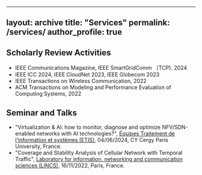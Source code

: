 
---
layout: archive
title: "Services"
permalink: /services/
author_profile: true
---




## Scholarly Review Activities
- IEEE Communications Magazine, IEEE SmartGridComm （TCP), 2024
- IEEE ICC 2024, IEEE CloudNet 2023, IEEE Globecom 2023
- IEEE Transactions on Wireless Communication, 2022
- ACM Transactions on Modeling and Performance Evaluation of Computing Systems, 2022

## Seminar and Talks
- "Virtualization & AI: how to monitor, diagnose and optimize NFV/SDN-enabled networks with AI technologies?", [Équipes Traitement de l'information et systèmes (ETIS)](https://www.etis-lab.fr/ici/), 04/06/2024, CY Cergy Paris University, France.
- "Coverage and Stability Analysis of Cellular Network with Temporal Traffic", [Laboratory for information, networking and communication sciences (LINCS)](https://www.lincs.fr/activities/seminars/), 16/11/2022, Paris, France.


